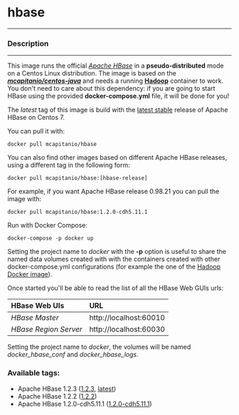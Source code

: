 # **hbase**
___

### Description
___

This image runs the official [*Apache HBase*](http://hbase.apache.org) in a **pseudo-distributed** mode on a Centos Linux distribution. The image is based on the [***mcapitanio/centos-java***](https://hub.docker.com/r/mcapitanio/centos-java) and needs a running [**Hadoop**](https://hub.docker.com/r/mcapitanio/hadoop) container to work. You don't need to care about this dependency: if you are going to start HBase using the provided **docker-compose.yml** file, it will be done for you!

The *latest* tag of this image is build with the [latest stable](http://www.apache.org/dyn/closer.cgi/hbase/) release of Apache HBase on Centos 7.

You can pull it with:

    docker pull mcapitanio/hbase


You can also find other images based on different Apache HBase releases, using a different tag in the following form:

    docker pull mcapitanio/hbase:[hbase-release]


For example, if you want Apache HBase release 0.98.21 you can pull the image with:

    docker pull mcapitanio/hbase:1.2.0-cdh5.11.1

Run with Docker Compose:

    docker-compose -p docker up

Setting the project name to *docker* with the **-p** option is useful to share the named data volumes created with with the containers created with other docker-compose.yml configurations (for example the one of the [Hadoop Docker image](https://hub.docker.com/r/mcapitanio/hadoop/)).

Once started you'll be able to read the list of all the HBase Web GUIs urls:

| **HBase Web UIs**      |**URL**                    |
|:-----------------------|:--------------------------|
| *HBase Master*         | http://localhost:60010    |
| *HBase Region Server*  | http://localhost:60030    |

Setting the project name to *docker*, the volumes will be named *docker_hbase_conf* and *docker_hbase_logs*.

### Available tags:

- Apache HBase 1.2.3 ([1.2.3](https://github.com/mcapitanio/docker-hbase/blob/1.2.3/Dockerfile), [latest](https://github.com/mcapitanio/docker-hbase/blob/latest/Dockerfile))
- Apache HBase 1.2.2 ([1.2.2](https://github.com/mcapitanio/docker-hbase/blob/1.2.2/Dockerfile))
- Apache HBase 1.2.0-cdh5.11.1 ([1.2.0-cdh5.11.1](https://github.com/mcapitanio/docker-hbase/blob/1.2.0-cdh5.11.1/Dockerfile))
